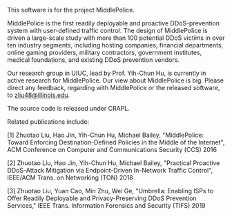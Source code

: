 This software is for the project MiddlePolice. 

MiddlePolice is the first readily deployable and proactive DDoS-prevention system with user-defined traffic control. The design of MiddlePolice is driven a large-scale study with more than 100 potential DDoS victims in over ten industry segments, including hosting companies, financial departments, online gaming providers, military contractors, government institutes, medical foundations, and existing DDoS prevention vendors. 

Our research group in UIUC, lead by Prof. Yih-Chun Hu, is currently in active research for MiddlePolice. Our view about MiddlePolice is big. Please direct any feedback, regarding with MiddlePolice or the released software, to zliu48@illinois.edu. 

The source code is released under CRAPL.

Related publications include:

[1] Zhuotao Liu, Hao Jin, Yih-Chun Hu, Michael Bailey, "MiddlePolice: Toward Enforcing Destination-Defined Policies in the Middle of the Internet", ACM Conference on Computer and Communications Security (CCS) 2016

[2] Zhuotao Liu, Hao Jin, Yih-Chun Hu, Michael Bailey, "Practical Proactive DDoS-Attack Mitigation via Endpoint-Driven In-Network Traffic Control", IEEE/ACM Trans. on Networking (TON) 2018

[3] Zhuotao Liu, Yuan Cao, Min Zhu, Wei Ge, "Umbrella: Enabling ISPs to Offer Readily Deployable and Privacy-Preserving DDoS Prevention Services," IEEE Trans. Information Forensics and Security (TIFS) 2019
